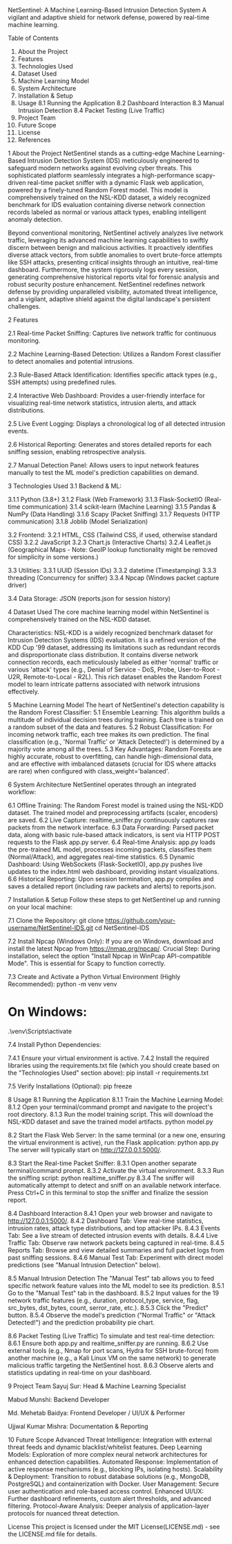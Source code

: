 NetSentinel: A Machine Learning-Based Intrusion Detection System
A vigilant and adaptive shield for network defense, powered by real-time machine learning.

Table of Contents

1. About the Project
2. Features
3. Technologies Used
4. Dataset Used
5. Machine Learning Model
6. System Architecture
7. Installation & Setup
8. Usage
   8.1 Running the Application
   8.2 Dashboard Interaction
   8.3 Manual Intrusion Detection
   8.4 Packet Testing (Live Traffic)
9. Project Team
10. Future Scope
11. License
12. References


1 About the Project
NetSentinel stands as a cutting-edge Machine Learning-Based Intrusion Detection System (IDS) meticulously engineered to safeguard modern networks against evolving cyber threats. This sophisticated platform seamlessly integrates a high-performance scapy-driven real-time packet sniffer with a dynamic Flask web application, powered by a finely-tuned Random Forest model. This model is comprehensively trained on the NSL-KDD dataset, a widely recognized benchmark for IDS evaluation containing diverse network connection records labeled as normal or various attack types, enabling intelligent anomaly detection.

Beyond conventional monitoring, NetSentinel actively analyzes live network traffic, leveraging its advanced machine learning capabilities to swiftly discern between benign and malicious activities. It proactively identifies diverse attack vectors, from subtle anomalies to overt brute-force attempts like SSH attacks, presenting critical insights through an intuitive, real-time dashboard. Furthermore, the system rigorously logs every session, generating comprehensive historical reports vital for forensic analysis and robust security posture enhancement. NetSentinel redefines network defense by providing unparalleled visibility, automated threat intelligence, and a vigilant, adaptive shield against the digital landscape's persistent challenges.

2 Features

2.1 Real-time Packet Sniffing: Captures live network traffic for continuous monitoring.

2.2 Machine Learning-Based Detection: Utilizes a Random Forest classifier to detect anomalies and potential intrusions.

2.3 Rule-Based Attack Identification: Identifies specific attack types (e.g., SSH attempts) using predefined rules.

2.4 Interactive Web Dashboard: Provides a user-friendly interface for visualizing real-time network statistics, intrusion alerts, and attack distributions.

2.5 Live Event Logging: Displays a chronological log of all detected intrusion events.

2.6 Historical Reporting: Generates and stores detailed reports for each sniffing session, enabling retrospective analysis.

2.7 Manual Detection Panel: Allows users to input network features manually to test the ML model's prediction capabilities on demand.

3 Technologies Used
3.1 Backend & ML:

3.1.1 Python (3.8+)
3.1.2 Flask (Web Framework)
3.1.3 Flask-SocketIO (Real-time communication)
3.1.4 scikit-learn (Machine Learning)
3.1.5 Pandas & NumPy (Data Handling)
3.1.6 Scapy (Packet Sniffing)
3.1.7 Requests (HTTP communication)
3.1.8 Joblib (Model Serialization)

3.2 Frontend:
3.2.1 HTML, CSS (Tailwind CSS, if used, otherwise standard CSS)
3.2.2 JavaScript
3.2.3 Chart.js (Interactive Charts)
3.2.4 Leaflet.js (Geographical Maps - Note: GeoIP lookup functionality might be removed for simplicity in some versions.)

3.3 Utilities:
3.3.1 UUID (Session IDs)
3.3.2 datetime (Timestamping)
3.3.3 threading (Concurrency for sniffer)
3.3.4 Npcap (Windows packet capture driver)

3.4 Data Storage:
JSON (reports.json for session history)

4 Dataset Used
The core machine learning model within NetSentinel is comprehensively trained on the NSL-KDD dataset.

Characteristics: NSL-KDD is a widely recognized benchmark dataset for Intrusion Detection Systems (IDS) evaluation. It is a refined version of the KDD Cup '99 dataset, addressing its limitations such as redundant records and disproportionate class distribution. It contains diverse network connection records, each meticulously labeled as either 'normal' traffic or various 'attack' types (e.g., Denial of Service - DoS, Probe, User-to-Root - U2R, Remote-to-Local - R2L). This rich dataset enables the Random Forest model to learn intricate patterns associated with network intrusions effectively.

5 Machine Learning Model
The heart of NetSentinel's detection capability is the Random Forest Classifier:
5.1 Ensemble Learning: This algorithm builds a multitude of individual decision trees during training. Each tree is trained on a random subset of the data and features.
5.2 Robust Classification: For incoming network traffic, each tree makes its own prediction. The final classification (e.g., 'Normal Traffic' or 'Attack Detected!') is determined by a majority vote among all the trees.
5.3 Key Advantages: Random Forests are highly accurate, robust to overfitting, can handle high-dimensional data, and are effective with imbalanced datasets (crucial for IDS where attacks are rare) when configured with class_weight='balanced'.

6 System Architecture
NetSentinel operates through an integrated workflow:

6.1 Offline Training: The Random Forest model is trained using the NSL-KDD dataset. The trained model and preprocessing artifacts (scaler, encoders) are saved.
6.2 Live Capture: realtime_sniffer.py continuously captures raw packets from the network interface.
6.3 Data Forwarding: Parsed packet data, along with basic rule-based attack indicators, is sent via HTTP POST requests to the Flask app.py server.
6.4 Real-time Analysis: app.py loads the pre-trained ML model, processes incoming packets, classifies them (Normal/Attack), and aggregates real-time statistics.
6.5 Dynamic Dashboard: Using WebSockets (Flask-SocketIO), app.py pushes live updates to the index.html web dashboard, providing instant visualizations.
6.6 Historical Reporting: Upon session termination, app.py compiles and saves a detailed report (including raw packets and alerts) to reports.json.

7 Installation & Setup
Follow these steps to get NetSentinel up and running on your local machine:

7.1 Clone the Repository:
git clone https://github.com/your-username/NetSentinel-IDS.git
cd NetSentinel-IDS

7.2 Install Npcap (Windows Only):
If you are on Windows, download and install the latest Npcap from https://nmap.org/npcap/.
Crucial Step: During installation, select the option "Install Npcap in WinPcap API-compatible Mode". This is essential for Scapy to function correctly.

7.3 Create and Activate a Python Virtual Environment (Highly Recommended):
python -m venv venv
# On Windows:
.\venv\Scripts\activate

7.4 Install Python Dependencies:

7.4.1 Ensure your virtual environment is active.
7.4.2 Install the required libraries using the requirements.txt file (which you should create based on the "Technologies Used" section above):
pip install -r requirements.txt

7.5 Verify Installations (Optional):
pip freeze

8 Usage
8.1 Running the Application
8.1.1 Train the Machine Learning Model:
8.1.2 Open your terminal/command prompt and navigate to the project's root directory.
8.1.3 Run the model training script. This will download the NSL-KDD dataset and save the trained model artifacts.
python model.py

8.2 Start the Flask Web Server:
In the same terminal (or a new one, ensuring the virtual environment is active), run the Flask application:
python app.py
The server will typically start on http://127.0.0.1:5000/.

8.3 Start the Real-time Packet Sniffer:
8.3.1 Open another separate terminal/command prompt.
8.3.2 Activate the virtual environment.
8.3.3 Run the sniffing script:
python realtime_sniffer.py
8.3.4 The sniffer will automatically attempt to detect and sniff on an available network interface. Press Ctrl+C in this terminal to stop the sniffer and finalize the session report.

8.4 Dashboard Interaction
8.4.1 Open your web browser and navigate to http://127.0.0.1:5000/.
8.4.2 Dashboard Tab: View real-time statistics, intrusion rates, attack type distributions, and top attacker IPs.
8.4.3 Events Tab: See a live stream of detected intrusion events with details.
8.4.4 Live Traffic Tab: Observe raw network packets being captured in real-time.
8.4.5 Reports Tab: Browse and view detailed summaries and full packet logs from past sniffing sessions.
8.4.6 Manual Test Tab: Experiment with direct model predictions (see "Manual Intrusion Detection" below).

8.5 Manual Intrusion Detection
The "Manual Test" tab allows you to feed specific network feature values into the ML model to see its prediction.
8.5.1 Go to the "Manual Test" tab in the dashboard.
8.5.2 Input values for the 19 network traffic features (e.g., duration, protocol_type, service, flag, src_bytes, dst_bytes, count, serror_rate, etc.).
8.5.3 Click the "Predict" button.
8.5.4 Observe the model's prediction ("Normal Traffic" or "Attack Detected!") and the prediction probability pie chart.

8.6 Packet Testing (Live Traffic)
To simulate and test real-time detection:
8.6.1 Ensure both app.py and realtime_sniffer.py are running.
8.6.2 Use external tools (e.g., Nmap for port scans, Hydra for SSH brute-force) from another machine (e.g., a Kali Linux VM on the same network) to generate malicious traffic targeting the NetSentinel host.
8.6.3 Observe alerts and statistics updating in real-time on your dashboard.

9 Project Team
Sayuj Sur: Head & Machine Learning Specialist

Mabud Munshi: Backend Developer

Md. Mehetab Baidya: Frontend Developer / UI/UX & Performer

Ujjwal Kumar Mishra: Documentation & Reporting

10 Future Scope
Advanced Threat Intelligence: Integration with external threat feeds and dynamic blacklist/whitelist features.
Deep Learning Models: Exploration of more complex neural network architectures for enhanced detection capabilities.
Automated Response: Implementation of active response mechanisms (e.g., blocking IPs, isolating hosts).
Scalability & Deployment: Transition to robust database solutions (e.g., MongoDB, PostgreSQL) and containerization with Docker.
User Management: Secure user authentication and role-based access control.
Enhanced UI/UX: Further dashboard refinements, custom alert thresholds, and advanced filtering.
Protocol-Aware Analysis: Deeper analysis of application-layer protocols for nuanced threat detection.

License
This project is licensed under the MIT License(LICENSE.md) - see the LICENSE.md file for details.
